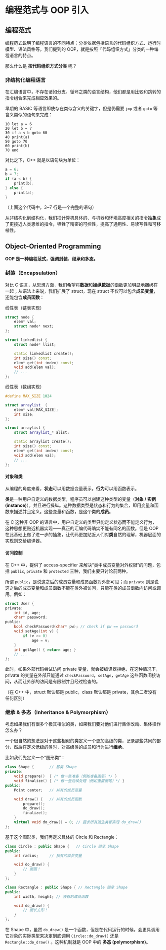 # 编程范式与 OOP 引入

## 编程范式

编程范式说明了编程语言的不同特点；分类依据包括语言的代码组织方式、运行时模型、语法风格等。我们提到的 OOP，就是按照「代码组织方式」分类的一种编程语言的特点。

那么什么是 **按代码组织方式分类** 呢？

### 非结构化编程语言

在汇编语言中，不存在诸如分支、循环之类的语言结构，他们都是用比较和跳转的指令组合来完成相应效果的。

早期的 BASIC 等语言即使存在类似含义的关键字，但是仍需要 `jmp` 或者 `goto` 等含义类似的语句来完成：

```basic
10 let a = 6
20 let b = 7
30 if a < b goto 60
40 print(a)
50 goto 70
60 print(b)
70 end
```

对比之下，C++ 就是以语句块为单位：

```c
a = 6;
b = 7;
if (a < b) {
    print(b);
} else {
    print(a);
}
```

（上面这个代码中，3~7 行是一个完整的语句）

从非结构化到结构化，我们把计算机具体的、与机器和环境高度相关的指令**抽象**成了更接近人类思维的指令，牺牲了精密的可控性，提高了通用性、易读写性和可移植性。

## Object-Oriented Programming

**OOP 是一种编程范式，强调封装、继承和多态。**

### 封装（Encapsulation）

对比 C 语言，从思想方面，我们希望将**数据**和**操纵数据**的函数更加明显地捆绑在一起；从语法上来说，我们扩展了 struct，现在 struct 不仅可以包含**成员变量**，还能包含**成员函数**：

线性表（链表实现）

```c++
struct node {
    elem* val;
    struct node* next;
};

struct linkedlist {
    struct node* llist;

    static linkedlist create();
    int size() const;
    elem* get(int index) const;
    void add(elem val);
    // ...
};
```

线性表（数组实现）

```c++
#define MAX_SIZE 1024

struct arraylist_ {
    elem* val[MAX_SIZE];
    int size;
};

struct arraylist {
    struct arraylist_* alist;

    static arraylist create();
    int size() const;
    elem* get(int index) const;
    void add(elem val);
    // ...
};
```

#### 对象和类

从编程的角度来看，**状态**可以用数据变量表示，**行为**可以用函数表示。

**类**是一种用户自定义的数据类型，程序员可以创建这种类型的变量（**对象 / 实例(instance)**），并且进行操纵。这种数据类型是状态和行为的集合，即用变量和函数来描述并且定义。这些变量和函数，是这个类的**成员**。

在 C 这种非 OOP 的语言中，用户自定义的类型只能定义状态而不能定义行为，这种思想更贴近机器实现——真正的汇编代码确实不能有同名的函数。但是 OOP 在此基础上做了进一步的抽象，让代码更加贴近人们对**类**自然的理解，机器层面的实现则交给编译器。

#### 访问控制

在 C++ 中，提供了 access-specifier 来解决“类中成员变量对外权限”的问题，包括 `public`, `private` 和 `protected` 三种，我们主要只讨论前两种。

所谓 `public`，是说这之后的成员变量和成员函数对外部可见；而 `private` 则是说这之后的成员变量和成员函数不能在类外被访问，只能在类的成员函数内访问或调用。例如：

```c
struct User {
private:
    int id, age;
    char* password;
public:
    bool checkPassword(char* pw); // check if pw == password
    void setAge(int v) {
        if (v >= 0)
            age = v;
    }
    int getAge() { return age; }
    // ...
};
```

此时，如果外部代码尝试访问 private 变量，就会被编译器拒绝，在这种情况下，private 的变量在外部只能通过 `checkPassword`，`setAge`，`getAge` 这些函数间接访问，从而让外部的访问是有限制并且经过检查的。

（在 C++ 中，struct 默认都是 public，class 默认都是 private，其余二者没有任何区别）

### 继承 & 多态（Inheritance & Polymorphism）

考虑如果我们有很多个极其相似的类，如果我们要对他们进行集体改动、集体操作怎么办？

一个很自然的想法是对于这些相似的类定义一个更加高级的类，记录那些共同的部分，然后在定义低级的类时，对高级类的成员和行为进行**继承**。

比如我们先定义一个“图形类”：

```c++
class Shape {       // 基类 Shape
private:
    void prepare()  { /* 做一些准备（例如准备画笔）*/ } 
    void finalize() { /* 做一些后续处理（例如重置画笔）*/ }
public:
    Point center;   // 共有的成员变量

    void draw() {   // 共有的成员函数
        prepare();
        do_draw();
        finalize();
    }
    virtual void do_draw() = 0; // 要求所有派生类都实现 do_draw()
};
```

基于这个图形类，我们再定义具体的 Circle 和 Rectangle：

```c++
class Circle : public Shape {   // Circle 继承 Shape
public:
    int radius;     // 独有的成员变量

    void do_draw() {
        // 画圆！
    }
};

class Rectangle : public Shape { // Rectangle 继承 Shape
public:
    int width, height; // 独有的成员函数

    void do_draw() {
        // 画长方形！
    }
};
```

在 Shape 中，虽然 `do_draw()` 是一个函数，但是在代码运行的时候，会更具调用它对象的实际类型来决定到底调用 `Circle::do_draw()` 还是 `Rectangle::do_draw()` 。这种机制就是 OOP 中的 **多态 (polymorphism)**。